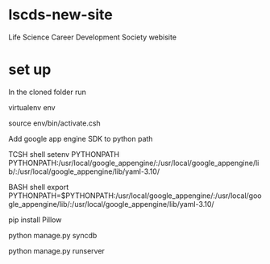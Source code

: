 lscds-new-site
==============

Life Science Career Development Society webisite

set up
=============
In the cloned folder run 

virtualenv env

source env/bin/activate.csh

Add google app engine SDK to python path

TCSH shell
setenv PYTHONPATH PYTHONPATH:/usr/local/google_appengine/:/usr/local/google_appengine/lib/:/usr/local/google_appengine/lib/yaml-3.10/

BASH shell
export PYTHONPATH=$PYTHONPATH:/usr/local/google_appengine/:/usr/local/google_appengine/lib/:/usr/local/google_appengine/lib/yaml-3.10/

pip install Pillow 


python manage.py syncdb

python manage.py runserver

